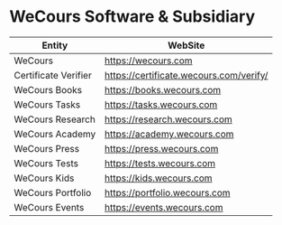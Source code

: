 # WeCours Software & Subsidiary

| Entity | WebSite |
|--|--|
| WeCours | https://wecours.com |
| Certificate Verifier | https://certificate.wecours.com/verify/ |
| WeCours Books | https://books.wecours.com |
| WeCours Tasks | https://tasks.wecours.com |
| WeCours Research | https://research.wecours.com |
| WeCours Academy | https://academy.wecours.com |
| WeCours Press | https://press.wecours.com |
| WeCours Tests | https://tests.wecours.com |
| WeCours Kids | https://kids.wecours.com |
| WeCours Portfolio | https://portfolio.wecours.com |
| WeCours Events | https://events.wecours.com |
